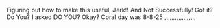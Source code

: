 Figuring out how to make this useful, Jerk!! And Not Successfully! Got it? Do You? I asked DO YOU? Okay? Coral day was 8-8-25 ,,,,,,,,,,,,,,,,,,
